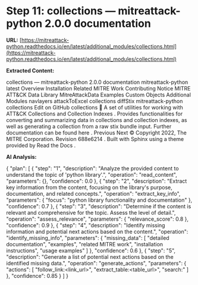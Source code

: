 # Step 11: collections — mitreattack-python 2.0.0 documentation

**URL:** [https://mitreattack-python.readthedocs.io/en/latest/additional_modules/collections.html](https://mitreattack-python.readthedocs.io/en/latest/additional_modules/collections.html)

**Extracted Content:**

collections — mitreattack-python 2.0.0 documentation
mitreattack-python
latest
Overview
Installation
Related MITRE Work
Contributing
Notice
MITRE ATT&CK Data Library
MitreAttackData
Examples
Custom Objects
Additional Modules
navlayers
attackToExcel
collections
diffStix
mitreattack-python
collections
Edit on GitHub
collections

A set of utilities for working with
ATT&CK Collections and Collection Indexes
.
Provides functionalities for converting and summarizing data in collections and collection indexes,
as well as generating a collection from a raw stix bundle input.
Further documentation can be found
here
.
Previous
Next
© Copyright 2022, The MITRE Corporation.
Revision
688e6214
.
Built with
Sphinx
using a
theme
provided by
Read the Docs
.

**AI Analysis:**

{
  "plan": [
    {
      "step": "1",
      "description": "Analyze the provided content to understand the topic of 'python library'.",
      "operation": "read_content",
      "parameters": {},
      "confidence": 0.0
    },
    {
      "step": "2",
      "description": "Extract key information from the content, focusing on the library's purpose, documentation, and related concepts.",
      "operation": "extract_key_info",
      "parameters": {
        "focus": "python library functionality and documentation"
      },
      "confidence": 0.7
    },
    {
      "step": "3",
      "description": "Determine if the content is relevant and comprehensive for the topic. Assess the level of detail.",
      "operation": "assess_relevance",
      "parameters": {
        "relevance_score": 0.8
      },
      "confidence": 0.9
    },
    {
      "step": "4",
      "description": "Identify missing information and potential next actions based on the content.",
      "operation": "identify_missing_info",
      "parameters": {
        "missing_data": [
          "detailed documentation",
          "examples",
          "related MITRE work",
          "installation instructions",
          "usage examples"
        ]
      },
      "confidence": 0.6
    },
    {
      "step": "5",
      "description": "Generate a list of potential next actions based on the identified missing data.",
      "operation": "generate_actions",
      "parameters": {
        "actions": [
          "follow_link:<link_url>",
          "extract_table:<table_url>",
          "search:<keyword>"
        ]
      },
      "confidence": 0.85
    }
  ]
}

